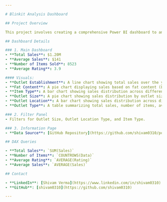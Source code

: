 ```yaml
---

# Blinkit Analysis Dashboard

## Project Overview

This project involves creating a comprehensive Power BI dashboard to analyze various metrics for Blinkit, a last-minute delivery app. The analysis includes total sales, average sales, number of items sold, average ratings, outlet establishment, and more.

## Dashboard Details

### 1. Main Dashboard
- **Total Sales**: $1.20M
- **Average Sales**: $141
- **Number of Items Sold**: 8523
- **Average Rating**: 3.9

#### Visuals:
- **Outlet Establishment**: A line chart showing total sales over the years.
- **Fat Content**: A pie chart displaying sales based on fat content (Low Fat and Regular).
- **Item Type**: A bar chart showing sales distribution across different item types.
- **Outlet Size**: A pie chart showing sales distribution by outlet size (Medium, Small, High).
- **Outlet Location**: A bar chart showing sales distribution across different outlet locations (Tier 1, Tier 2, Tier 3).
- **Outlet Type**: A table summarizing total sales, number of items, average sales, average rating, and item visibility for different outlet types.

### 2. Filter Panel
- Filters for Outlet Size, Outlet Location Type, and Item Type.

### 3. Information Page
- **Data Source**: [GitHub Repository](https://github.com/shivam0310/powerbi_project)

## DAX Queries

- **Total Sales**: `SUM(Sales)`
- **Number of Items**: `COUNTROWS(Data)`
- **Average Rating**: `AVERAGE(Rating)`
- **Average Sales**: `AVERAGE(Sales)`

## Contact

- **LinkedIn**: [Shivam Verma](https://www.linkedin.com/in/shivam0310)
- **GitHub**: [shivam0310](https://github.com/shivam0310)

---
```

